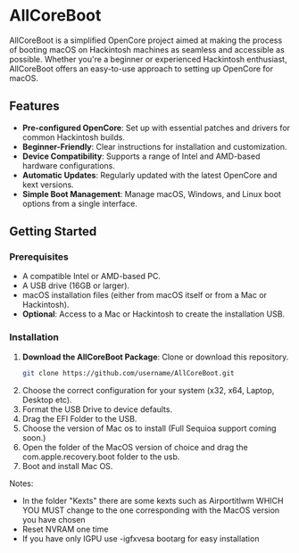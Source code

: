 # AllCoreBoot

AllCoreBoot is a simplified OpenCore project aimed at making the process of booting macOS on Hackintosh machines as seamless and accessible as possible. Whether you're a beginner or experienced Hackintosh enthusiast, AllCoreBoot offers an easy-to-use approach to setting up OpenCore for macOS.

## Features

- **Pre-configured OpenCore**: Set up with essential patches and drivers for common Hackintosh builds.
- **Beginner-Friendly**: Clear instructions for installation and customization.
- **Device Compatibility**: Supports a range of Intel and AMD-based hardware configurations.
- **Automatic Updates**: Regularly updated with the latest OpenCore and kext versions.
- **Simple Boot Management**: Manage macOS, Windows, and Linux boot options from a single interface.

## Getting Started

### Prerequisites

- A compatible Intel or AMD-based PC.
- A USB drive (16GB or larger).
- macOS installation files (either from macOS itself or from a Mac or Hackintosh).
- **Optional**: Access to a Mac or Hackintosh to create the installation USB.

### Installation

1. **Download the AllCoreBoot Package**: Clone or download this repository.
   ```bash
   git clone https://github.com/username/AllCoreBoot.git
3. Choose the correct configuration for your system (x32, x64, Laptop, Desktop etc).
3. Format the USB Drive to device defaults.
4. Drag the EFI Folder to the USB.
5. Choose the version of Mac os to install (Full Sequioa support coming soon.)
6. Open the folder of the MacOS version of choice and drag the com.apple.recovery.boot folder to the usb.
7. Boot and install Mac OS.

Notes:
- In the folder "Kexts" there are some kexts such as Airportitlwm WHICH YOU MUST change to the one corresponding with the MacOS version you have chosen
- Reset NVRAM one time
- If you have only IGPU use -igfxvesa bootarg for easy installation
